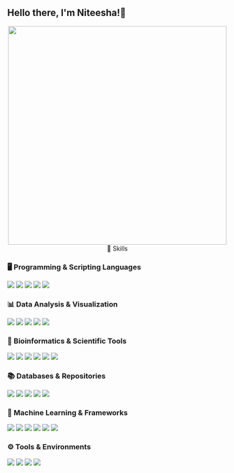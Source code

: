 ## Hello there, I'm Niteesha!👋  

<p align="center">
  <!-- imgsrc="https://user-images.githubusercontent.com/74038190/221352975-94759904-aa4c-4032-a8ab-b546efb9c478.gif" width="500">
  <!--img src = "https://user-images.githubusercontent.com/103105418/170674219-70ba74ec-d205-483a-b8a7-bfb7530c29f0.gif" width="50-->
  <img src = "https://user-images.githubusercontent.com/74038190/249570803-02293768-9242-47e1-bf8f-d084ba0a2d1d.gif" width = "500>
</p>

About Me :
- 🎓 I'm a recent graduate in **Bioinformatics & Data Science** at University of Delaware
- 🧬 Passionate about **computational biology**, **drug discovery**, and **machine learning for healthcare**
- 🖥️ Ex-Software Developer at **Tata Consultancy Services**

🚀 **Showcasing my skills and projects as I explore new opportunities where I can make meaningful contributions.**

## 🧠 Skills

### 🖥️ Programming & Scripting Languages
<p align="left">
  <img src="https://img.shields.io/badge/Python-3776AB?style=for-the-badge&logo=python&logoColor=white"/>
  <img src="https://img.shields.io/badge/R-276DC3?style=for-the-badge&logo=r&logoColor=white"/>
  <img src="https://img.shields.io/badge/Bash-121011?style=for-the-badge&logo=gnu-bash&logoColor=white"/>
  <img src="https://img.shields.io/badge/C-00599C?style=for-the-badge&logo=c&logoColor=white"/>
  <img src="https://img.shields.io/badge/Perl-39457E?style=for-the-badge&logo=perl&logoColor=white"/>
</p>

### 📊 Data Analysis & Visualization
<p align="left">
  <img src="https://img.shields.io/badge/Matplotlib-11557C?style=for-the-badge&logo=matplotlib&logoColor=white"/>
  <img src="https://img.shields.io/badge/Seaborn-3776AB?style=for-the-badge&logo=python&logoColor=white"/>
  <img src="https://img.shields.io/badge/GGPlot2-4B275F?style=for-the-badge&logo=r&logoColor=white"/>
  <img src="https://img.shields.io/badge/PyMOL-3B7EBF?style=for-the-badge&logoColor=white"/>
  <img src="https://img.shields.io/badge/Chimera-505BAC?style=for-the-badge&logoColor=white"/>
</p>

### 🧬 Bioinformatics & Scientific Tools
<p align="left">
  <img src="https://img.shields.io/badge/GROMACS-0084B1?style=for-the-badge&logoColor=white"/>
  <img src="https://img.shields.io/badge/AutoDock-7E57C2?style=for-the-badge&logoColor=white"/>
  <img src="https://img.shields.io/badge/Rosetta-2F4F4F?style=for-the-badge&logoColor=white"/>
  <img src="https://img.shields.io/badge/FastQC-44B78B?style=for-the-badge&logoColor=white"/>
  <img src="https://img.shields.io/badge/Trimgalore-708090?style=for-the-badge&logoColor=white"/>
  <img src="https://img.shields.io/badge/IGV-FF6F61?style=for-the-badge&logoColor=white"/>
</p>

### 📚 Databases & Repositories
<p align="left">
  <img src="https://img.shields.io/badge/NCBI-3C3C3C?style=for-the-badge&logoColor=white"/>
  <img src="https://img.shields.io/badge/UniProt-4285F4?style=for-the-badge&logoColor=white"/>
  <img src="https://img.shields.io/badge/GenBank-A4C639?style=for-the-badge&logoColor=white"/>
  <img src="https://img.shields.io/badge/GEO-FF9900?style=for-the-badge&logoColor=white"/>
  <img src="https://img.shields.io/badge/GTEx-660099?style=for-the-badge&logoColor=white"/>
</p>

### 🤖 Machine Learning & Frameworks
<p align="left">
  <img src="https://img.shields.io/badge/scikit--learn-F7931E?style=for-the-badge&logo=scikit-learn&logoColor=white"/>
  <img src="https://img.shields.io/badge/TensorFlow-FF6F00?style=for-the-badge&logo=tensorflow&logoColor=white"/>
  <img src="https://img.shields.io/badge/XGBoost-E74C3C?style=for-the-badge&logo=xgboost&logoColor=white"/>
  <img src="https://img.shields.io/badge/PCA-blue?style=for-the-badge&logoColor=white"/>
  <img src="https://img.shields.io/badge/t--SNE-blueviolet?style=for-the-badge&logoColor=white"/>
  <img src="https://img.shields.io/badge/UMAP-FF66CC?style=for-the-badge&logoColor=white"/>
</p>

### ⚙️ Tools & Environments
<p align="left">
  <img src="https://img.shields.io/badge/Docker-2496ED?style=for-the-badge&logo=docker&logoColor=white"/>
  <img src="https://img.shields.io/badge/SLURM-00BFFF?style=for-the-badge&logoColor=white"/>
  <img src="https://img.shields.io/badge/GitHub-181717?style=for-the-badge&logo=github&logoColor=white"/>
  <img src="https://img.shields.io/badge/JIRA-0052CC?style=for-the-badge&logo=jira&logoColor=white"/>
</p>


